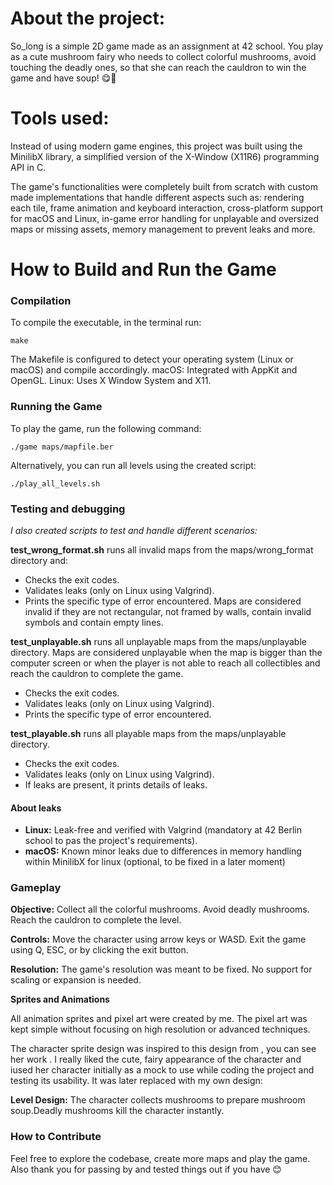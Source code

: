 # About the project:
So_long is a simple 2D game made as an assignment at 42 school. You play as a cute mushroom fairy who needs to collect colorful mushrooms, avoid touching the deadly ones, so that she can reach the cauldron to win the game and have soup! 😋🍄

# Tools used:
Instead of using modern game engines, this project was built using the MinilibX library, a simplified version of the X-Window (X11R6) programming API in C.

The game's functionalities were completely built from scratch with custom made implementations that handle different aspects such as: rendering each tile, frame animation and keyboard interaction, cross-platform support for macOS and Linux, in-game error handling for unplayable and oversized maps or missing assets, memory management to prevent leaks and more.


# How to Build and Run the Game

### Compilation

To compile the executable, in the terminal run:

`make`

The Makefile is configured to detect your operating system (Linux or macOS) and compile accordingly.
macOS: Integrated with AppKit and OpenGL.
Linux: Uses X Window System and X11.

### Running the Game

To play the game, run the following command:

`./game maps/mapfile.ber`

Alternatively, you can run all levels using the created script:

`./play_all_levels.sh`

### Testing and debugging

*I also created scripts to test and handle different scenarios:*

**test_wrong_format.sh** runs all invalid maps from the maps/wrong_format directory and:
 - Checks the exit codes.
 - Validates leaks (only on Linux using Valgrind).
 - Prints the specific type of error encountered.
 Maps are considered invalid if they are not rectangular, not framed by walls, contain invalid symbols and contain empty lines.

**test_unplayable.sh** runs all unplayable maps from the maps/unplayable directory.
Maps are considered unplayable when the map is bigger than the computer screen or when the player is not able to reach all collectibles and reach the cauldron to complete the game.
 - Checks the exit codes.
 - Validates leaks (only on Linux using Valgrind).
 - Prints the specific type of error encountered.

**test_playable.sh** runs all playable maps from the maps/unplayable directory.
- Checks the exit codes.
- Validates leaks (only on Linux using Valgrind).
- If leaks are present, it prints details of leaks.

#### About leaks
- **Linux:** Leak-free and verified with Valgrind (mandatory at 42 Berlin school to pas the project's requirements).
- **macOS:** Known minor leaks due to differences in memory handling within MinilibX for linux (optional, to be fixed in a later moment)

### Gameplay

**Objective:**
Collect all the colorful mushrooms.
Avoid deadly mushrooms.
Reach the cauldron to complete the level.

**Controls:**
Move the character using arrow keys or WASD.
Exit the game using Q, ESC, or by clicking the exit button.

**Resolution:**
The game's resolution was meant to be fixed. No support for scaling or expansion is needed.

**Sprites and Animations**

All animation sprites and pixel art were created by me.
The pixel art was kept simple without focusing on high resolution or advanced techniques.

The character sprite design was inspired to this design from <artist>, you can see her work <here>.
I really liked the cute, fairy appearance of the character and iused her character initially as a mock to use while coding the project and testing its usability.
It was later replaced with my own design:


**Level Design:**
The character collects mushrooms to prepare mushroom soup.Deadly mushrooms kill the character instantly.


### How to Contribute

Feel free to explore the codebase, create more maps and play the game.
Also thank you for passing by and tested things out if you have 😊


